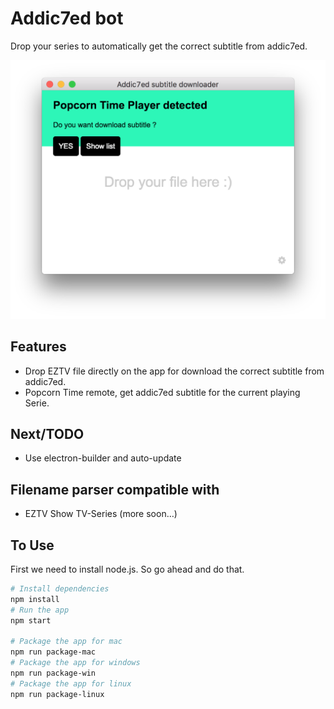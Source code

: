 # Addic7ed bot
Drop your series to automatically get the correct subtitle from addic7ed.

<img src="screenshot.png" width="600">

## Features
- Drop EZTV file directly on the app for download the correct subtitle from addic7ed.
- Popcorn Time remote, get addic7ed subtitle for the current playing Serie.

## Next/TODO
- Use electron-builder and auto-update

## Filename parser compatible with
- EZTV Show TV-Series (more soon…)

## To Use
First we need to install node.js. So go ahead and do that.

```bash
# Install dependencies
npm install
# Run the app
npm start

# Package the app for mac
npm run package-mac
# Package the app for windows
npm run package-win
# Package the app for linux
npm run package-linux
```
